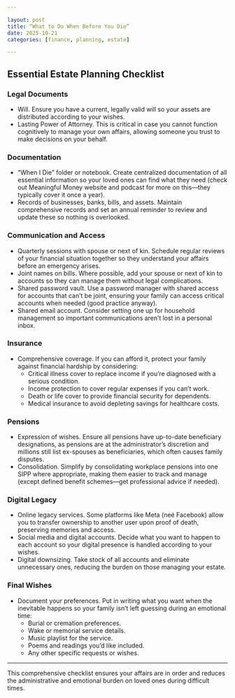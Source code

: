 ```yaml
---

layout: post
title: “What to Do When Before You Die”
date: 2025-10-21
categories: [finance, planning, estate]

---
```


## Essential Estate Planning Checklist

### Legal Documents

- Will. Ensure you have a current, legally valid will so your assets are distributed according to your wishes.
- Lasting Power of Attorney. This is critical in case you cannot function cognitively to manage your own affairs, allowing someone you trust to make decisions on your behalf.

### Documentation

- “When I Die” folder or notebook. Create centralized documentation of all essential information so your loved ones can find what they need (check out Meaningful Money website and podcast for more on this—they typically cover it once a year).
- Records of businesses, banks, bills, and assets. Maintain comprehensive records and set an annual reminder to review and update these so nothing is overlooked.

### Communication and Access

- Quarterly sessions with spouse or next of kin. Schedule regular reviews of your financial situation together so they understand your affairs before an emergency arises.
- Joint names on bills. Where possible, add your spouse or next of kin to accounts so they can manage them without legal complications.
- Shared password vault. Use a password manager with shared access for accounts that can’t be joint, ensuring your family can access critical accounts when needed (good practice anyway).
- Shared email account. Consider setting one up for household management so important communications aren’t lost in a personal inbox.

### Insurance

- Comprehensive coverage. If you can afford it, protect your family against financial hardship by considering:
  - Critical illness cover to replace income if you’re diagnosed with a serious condition.
  - Income protection to cover regular expenses if you can’t work.
  - Death or life cover to provide financial security for dependents.
  - Medical insurance to avoid depleting savings for healthcare costs.

### Pensions

- Expression of wishes. Ensure all pensions have up-to-date beneficiary designations, as pensions are at the administrator’s discretion and millions still list ex-spouses as beneficiaries, which often causes family disputes.
- Consolidation. Simplify by consolidating workplace pensions into one SIPP where appropriate, making them easier to track and manage (except defined benefit schemes—get professional advice if needed).

### Digital Legacy

- Online legacy services. Some platforms like Meta (neé Facebook) allow you to transfer ownership to another user upon proof of death, preserving memories and access.
- Social media and digital accounts. Decide what you want to happen to each account so your digital presence is handled according to your wishes.
- Digital downsizing. Take stock of all accounts and eliminate unnecessary ones, reducing the burden on those managing your estate.

### Final Wishes

- Document your preferences. Put in writing what you want when the inevitable happens so your family isn’t left guessing during an emotional time:
  - Burial or cremation preferences.
  - Wake or memorial service details.
  - Music playlist for the service.
  - Poems and readings you’d like included.
  - Any other specific requests or wishes.

-----

This comprehensive checklist ensures your affairs are in order and reduces the administrative and emotional burden on loved ones during difficult times.